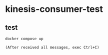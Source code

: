 # kinesis-consumer-test

## test

```
docker compose up

(After received all messages, exec Ctrl+C)
```
